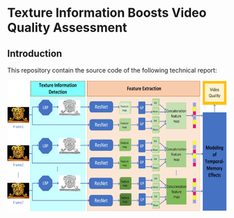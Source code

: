 Texture Information Boosts Video Quality Assessment
===
Introduction
---
This repository contain the source code of the following technical report:

<img src="https://github.com/GZHU-DVL/TiVQA/blob/main/Framework.jpg" width="650" height="300" alt="微信小程序"/><br/>
